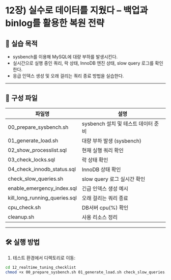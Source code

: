 # 12장) 실수로 데이터를 지웠다 – 백업과 binlog를 활용한 복원 전략

## 📌 실습 목적
- sysbench를 이용해 MySQL에 대량 부하를 발생시킨다.
- 실시간으로 실행 중인 쿼리, 락 상태, InnoDB 엔진 상태, slow query 로그를 확인한다.
- 응급 인덱스 생성 및 오래 걸리는 쿼리 종료 방법을 실습한다.


---


## 📂 구성 파일

| 파일명 | 설명 |
|--------|------|
| 00_prepare_sysbench.sh | sysbench 설치 및 테스트 데이터 준비 |
| 01_generate_load.sh | 대량 부하 발생 (sysbench) |
| 02_show_processlist.sql | 현재 실행 쿼리 확인 |
| 03_check_locks.sql | 락 상태 확인 |
| 04_check_innodb_status.sql | InnoDB 상태 확인 |
| check_slow_queries.sh | slow query 로그 실시간 확인 |
| enable_emergency_index.sql | 긴급 인덱스 생성 예시 |
| kill_long_running_queries.sql | 오래 걸리는 쿼리 종료 |
| cpu_check.sh | DB서버 cpu(%) 확인 |
| cleanup.sh | 사용 리소스 정리 |



---


## 🛠️ 실행 방법

1. 테스트 환경에서 디렉토리로 이동:

```bash
cd 12_realtime_tuning_checklist
chmod +x 00_prepare_sysbench.sh 01_generate_load.sh check_slow_queries.sh run_all.sh









